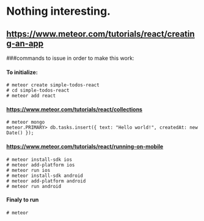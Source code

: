 # Nothing interesting.
## https://www.meteor.com/tutorials/react/creating-an-app

###commands to issue in order to make this work:

#### To initialize:
```
# meteor create simple-todos-react
# cd simple-todos-react
# meteor add react
```

#### https://www.meteor.com/tutorials/react/collections
```
# meteor mongo
meteor.PRIMARY> db.tasks.insert({ text: "Hello world!", createdAt: new Date() });
```

#### https://www.meteor.com/tutorials/react/running-on-mobile
```
# meteor install-sdk ios
# meteor add-platform ios
# meteor run ios
# meteor install-sdk android
# meteor add-platform android
# meteor run android
```

#### Finaly to run
```
# meteor
```
